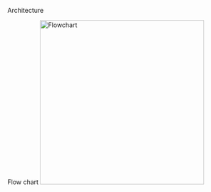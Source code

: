 
Architecture

Flow chart
<img width="368" alt="Flowchart" src="https://user-images.githubusercontent.com/68801966/161024491-0f8f56d9-e2fe-4f73-8a3d-0272a78bf6ca.png">

